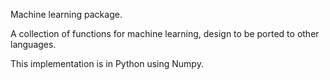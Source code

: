 Machine learning package.

A collection of functions for machine learning, design to be ported to other languages.

This implementation is in Python using Numpy.
